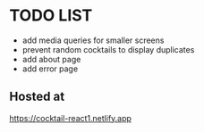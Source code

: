 # TODO LIST

- add media queries for smaller screens
- prevent random cocktails to display duplicates
- add about page
- add error page

## Hosted at

https://cocktail-react1.netlify.app
